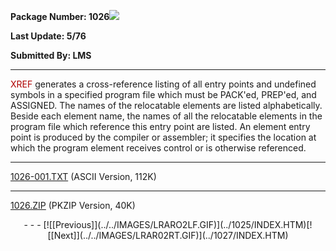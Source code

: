 <x-sas-window top="282" bottom="768" left="44" right="574">



<b>Package Number: 1026</b>![](../../IMAGES/OS2200.JPG)


<b>Last Update: 5/76</b>


<b>Submitted By: LMS</b>


&#10;
- - -
<font color="#AF0000">XREF</font> generates a cross-reference listing
of all entry points and undefined symbols in a specified program file
which must be PACK'ed, PREP'ed, and ASSIGNED. The names of the
relocatable elements are listed alphabetically. Beside each element
name, the names of all the relocatable elements in the program file
which reference this entry point are listed. An element entry point
is produced by the compiler or assembler; it specifies the location
at which the program element receives control or is otherwise
referenced.


&#10;
- - -
[1026-001.TXT](1026-001.TXT)
(ASCII Version, 112K)


&#10;
- - -
[1026.ZIP](1026.ZIP)
(PKZIP Version, 40K)

<center>
- - -
[![[Previous]](../../IMAGES/LRARO2LF.GIF)](../1025/INDEX.HTM)[![[Next]](../../IMAGES/LRAR02RT.GIF)](../1027/INDEX.HTM)
</center>


</x-sas-window>